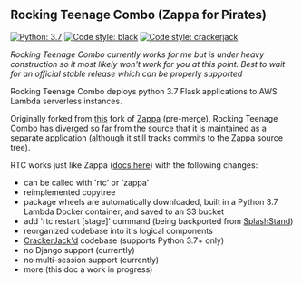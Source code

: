 ## Rocking Teenage Combo (Zappa for Pirates)

[![Python: 3.7](https://img.shields.io/badge/python-3.7%2B-blue)](https://docs.python.org/3/)
[![Code style: black](https://img.shields.io/badge/code%20style-black-000000.svg)](https://github.com/ambv/black)
[![Code style: crackerjack](https://img.shields.io/badge/code%20style-crackerjack-000042)](https://github.com/lesleslie/crackerjack)

*Rocking Teenage Combo currently works for me but is under heavy construction so it 
most likely won't work for you at this point. Best to wait for an official stable 
release which can be properly supported*

Rocking Teenage Combo deploys python 3.7 Flask 
applications to AWS Lambda serverless instances.
 
Originally forked from [this](https://github.com/purificant/Zappa/tree/py37)
fork of [Zappa](https://github.com/Miserlou/Zappa) (pre-merge), Rocking Teenage Combo 
has diverged so far from the source that it is maintained as a separate application 
(although it still tracks commits to the Zappa source tree).

RTC works just like Zappa ([docs here](https://github.com/Miserlou/Zappa)) with the 
following changes:
 
- can be called with 'rtc' or 'zappa'
- reimplemented copytree
- package wheels are automatically downloaded, built in a Python 3.7 Lambda Docker 
container, and saved to an S3 bucket
- add 'rtc restart [stage]' command (being backported from [SplashStand](https://splashtand.com))
- reorganized codebase into it's logical components
- [CrackerJack'd](https://gitlab.com/lesleslie/crackerjack) codebase 
(supports Python 3.7+ only)
- no Django support (currently)
- no multi-session support (currently)
- more (this doc a work in progress)
